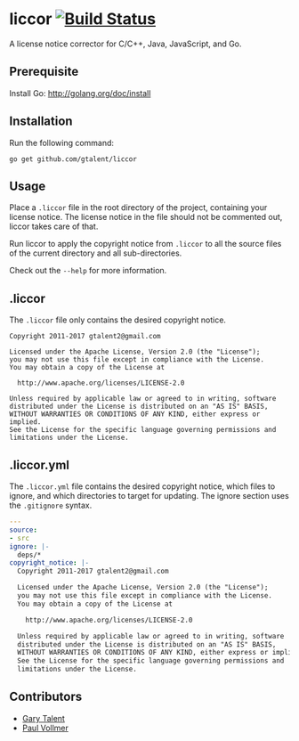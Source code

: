 # liccor [![Build Status](https://travis-ci.org/gtalent/liccor.svg?branch=master)](https://travis-ci.org/gtalent/liccor)
A license notice corrector for C/C++, Java, JavaScript, and Go.


## Prerequisite
Install Go: http://golang.org/doc/install


## Installation
Run the following command:

    go get github.com/gtalent/liccor


## Usage
Place a ```.liccor``` file in the root directory of the project, containing your license notice. The license notice in the file should not be commented out, liccor takes care of that.

Run liccor to apply the copyright notice from ```.liccor``` to all the source files of the current directory and all sub-directories.

Check out the ```--help``` for more information.

## .liccor
The ```.liccor``` file only contains the desired copyright notice.

    Copyright 2011-2017 gtalent2@gmail.com

    Licensed under the Apache License, Version 2.0 (the "License");
    you may not use this file except in compliance with the License.
    You may obtain a copy of the License at

      http://www.apache.org/licenses/LICENSE-2.0

    Unless required by applicable law or agreed to in writing, software
    distributed under the License is distributed on an "AS IS" BASIS,
    WITHOUT WARRANTIES OR CONDITIONS OF ANY KIND, either express or implied.
    See the License for the specific language governing permissions and
    limitations under the License.

## .liccor.yml
The ```.liccor.yml``` file contains the desired copyright notice, which files
to ignore, and which directories to target for updating. The ignore section
uses the ```.gitignore``` syntax.

```yaml
---
source:
- src
ignore: |-
  deps/*
copyright_notice: |-
  Copyright 2011-2017 gtalent2@gmail.com

  Licensed under the Apache License, Version 2.0 (the "License");
  you may not use this file except in compliance with the License.
  You may obtain a copy of the License at

    http://www.apache.org/licenses/LICENSE-2.0

  Unless required by applicable law or agreed to in writing, software
  distributed under the License is distributed on an "AS IS" BASIS,
  WITHOUT WARRANTIES OR CONDITIONS OF ANY KIND, either express or implied.
  See the License for the specific language governing permissions and
  limitations under the License.
```

## Contributors
- [Gary Talent](https://github.com/gtalent)
- [Paul Vollmer](https://github.com/paulvollmer)
